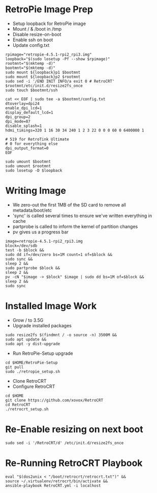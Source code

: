 # RetroPie Image Prep

* Setup loopback for RetroPie image
* Mount / & /boot in /tmp
* Disable resize-on-boot
* Enable ssh on boot
* Update config.txt

```
rpimage="retropie-4.5.1-rpi2_rpi3.img"
loopback="$(sudo losetup -Pf --show $rpimage)"
rootmnt="$(mktemp -d)"
bootmnt="$(mktemp -d)"
sudo mount ${loopback}p1 $bootmnt
sudo mount ${loopback}p2 $rootmnt
sudo sed -i '/END INIT INFO/a exit 0 # RetroCRT' $rootmnt/etc/init.d/resize2fs_once
sudo touch $bootmnt/ssh

cat << EOF | sudo tee -a $bootmnt/config.txt
dtoverlay=dpi24
enable_dpi_lcd=1
display_default_lcd=1
dpi_group=2
dpi_mode=87
disable_splash=1
hdmi_timings=320 1 16 30 34 240 1 2 3 22 0 0 0 60 0 6400000 1

# 519 for RetroTink Ultimate
# 0 for everything else
dpi_output_format=0
EOF

sudo umount $bootmnt
sudo umount $rootmnt
sudo losetup -D $loopback
```

# Writing Image

* We zero-out the first 1MB of the SD card to remove all metadata/boot/etc
* 'sync' is called several times to ensure we've written everything in cache
* partprobe is called to inform the kernel of partition changes
* pv gives us a progress bar

```
image=retropie-4.5.1-rpi2_rpi3.img
block=/dev/sdb
test -b $block &&
sudo dd if=/dev/zero bs=1M count=1 of=$block &&
sudo sync &&
sleep 2 &&
sudo partprobe $block &&
sleep 2 &&
pv -cN "$image -> $block" $image | sudo dd bs=1M of=$block &&
sleep 2 &&
sudo sync
```

# Installed Image Work

* Grow / to 3.5G
* Upgrade installed packages

```
sudo resize2fs $(findmnt / -o source -n) 3500M &&
sudo apt update &&
sudo apt -y dist-upgrade
```

* Run RetroPie-Setup upgrade

```
cd $HOME/RetroPie-Setup
git pull
sudo ./retropie_setup.sh
```

* Clone RetroCRT
* Configure RetroCRT

```
cd $HOME
git clone https://github.com/xovox/RetroCRT
cd RetroCRT
./retrocrt_setup.sh
```

# Re-Enable resizing on next boot

```
sudo sed -i '/RetroCRT/d' /etc/init.d/resize2fs_once
```

# Re-Running RetroCRT Playbook

```
eval "$(dos2unix < "/boot/retrocrt/retrocrt.txt")" &&
source ~/.virtualenv/retrocrt/bin/activate &&
ansible-playbook RetroCRT.yml -i localhost
```
